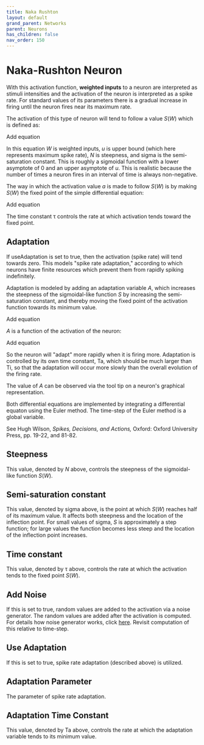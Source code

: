 ```yaml
---
title: Naka Rushton
layout: default
grand_parent: Networks
parent: Neurons
has_children: false
nav_order: 150
---
```


# Naka-Rushton Neuron

With this activation function, **weighted inputs** to a neuron are interpreted as stimuli intensities and the activation of the neuron is interpreted as a spike rate. For standard values of its parameters there is a gradual increase in firing until the neuron fires near its maximum rate.

The activation of this type of neuron will tend to follow a value *S*(*W*) which is defined as:

<!-- TODO --> Add equation

In this equation *W* is weighted inputs, *u* is upper bound (which here represents maximum spike rate), *N* is steepness, and sigma is the semi-saturation constant. This is roughly a sigmoidal function with a lower asymptote of 0 and an upper asymptote of *u*. This is realistic because the number of times a neuron fires in an interval of time is always non-negative.

The way in which the activation value *a* is made to follow *S*(*W*) is by making *S*(*W*) the fixed point of the simple differential equation:

<!-- TODO --> Add equation

The time constant &#964; controls the rate at which activation tends toward the fixed point.

## Adaptation

If useAdaptation is set to true, then the activation (spike rate) will tend towards zero. This models "spike rate adaptation," according to which neurons have finite resources which prevent them from rapidly spiking indefinitely.

Adaptation is modeled by adding an adaptation variable *A*, which increases the steepness of the sigmoidal-like function *S* by increasing the semi-saturation constant, and thereby moving the fixed point of the activation function towards its minimum value.

<!-- TODO --> Add equation

*A* is a function of the activation of the neuron:

<!-- TODO --> Add equation

So the neuron will "adapt" more rapidly when it is firing more. Adaptation is controlled by its own time constant, Ta, which should be much larger than Ti, so that the adaptation will occur more slowly than the overall evolution of the firing rate.

The value of *A* can be observed via the tool tip on a neuron's graphical representation.

Both differential equations are implemented by integrating a differential equaton using the Euler method. The time-step of the Euler method is a global variable.

See Hugh Wilson, *Spikes, Decisions, and Actions,* Oxford: Oxford University Press, pp. 19-22, and 81-82.

## Steepness

This value, denoted by *N* above, controls the steepness of the sigmoidal-like function *S*(*W*).

## Semi-saturation constant

This value, denoted by sigma above, is the point at which *S*(*W*) reaches half of its maximum value. It affects both steepness and the location of the inflection point. For small values of sigma, *S* is approximately a step function; for large values the function becomes less steep and the location of the inflection point increases.

## Time constant

This value, denoted by &#964; above, controls the rate at which the activation tends to the fixed point *S*(*W*).

## Add Noise

If this is set to true, random values are added to the activation via a noise generator. The random values are added after the activation is computed. For details how noise generator works, click [here](../../utilities/randomizers.html). <!-- TODO --> Revisit computation of this relative to time-step.

## Use Adaptation

If this is set to true, spike rate adaptation (described above) is utilized.

## Adaptation Parameter

The parameter of spike rate adaptation.

## Adaptation Time Constant

This value, denoted by Ta above, controls the rate at which the adaptation variable tends to its minimum value.
